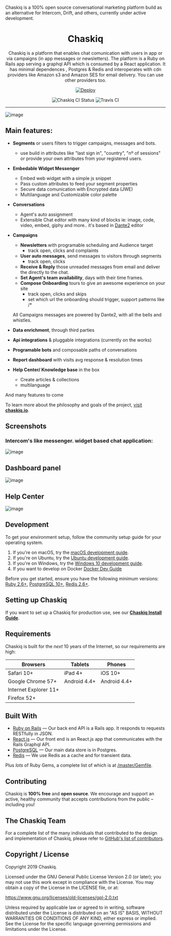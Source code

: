 
Chaskiq is a 100% open source conversational marketing platform build as an alternative for Intercom, Drift, and others, currently under active development.

<div align="center">
  <h1> Chaskiq</h1>
  Chaskiq is a platform that enables chat comunication with users in app or via campaigns (in app messages or newsletters). The platform is a Ruby on Rails app serving a graphql API which is consumed by a React application.
  It has minimal dependences , Postgres & Redis and interoperates with cdn providers like Amazon s3 and Amazon SES for email delivery. You can use other providers too.
  <br/>
</div>

<p align="center">
  <a href="https://heroku.com/deploy?template=https://github.com/chaskiq/chaskiq/tree/master" alt="Deploy to Heroku">
     <img alt="Deploy" src="https://www.herokucdn.com/deploy/button.svg"/>
  </a>
</p>

<p align="center">
  <img alt="Chaskiq CI Status" src="https://github.com/chaskiq/chaskiq/workflows/CI/badge.svg"/>
  <img alt="Travis CI" src="https://travis-ci.org/chaskiq/chaskiq.svg?branch=master"/>
</p>


----

![image](https://user-images.githubusercontent.com/11976/71675959-c6e00500-2d5d-11ea-83cf-8cd5cf5cbd89.png)

## Main features:

- **Segments** or users filters to trigger campaigns, messages and bots.
  - use build in attributes like "last sign in", "country", "nº of sessions" or provide your own attributes from your registered users.
- **Embedable Widget Messenger**
  - Embed web widget with a simple js snippet
  - Pass custom attributes to feed your segment properties
  - Secure data comunication with Encrypted data (JWE)
  - Multilanguage and Customizable color palette
- **Conversations**
  - Agent's auto assignment
  - Extensible Chat editor with many kind of blocks ie: image, code, video, embed, giphy and more.. it's based in <a href="https://github.com/michelson/Dante2">Dante2</a> editor
- **Campaigns**
  - **Newsletters** with programable scheduling and Audience target
    - track open, clicks and complaints
  - **User auto messages**, send messages to visitors through 
  segments
    - track open, clicks
  - **Receive & Reply** those unreaded messages from email and deliver the directly to the chat.
  - **Set Agent's team availability**, days with their time frames.
  - **Compose Onboarding** tours to give an awesome experience on your site
    - track open, clicks and skips
    - set which url the onboarding should trigger, support patterns like /*

  All Campaigns messages are powered by Dante2, with all the bells and whistles.
 

- **Data enrichment**, through third parties
- **Api integrations** & pluggable integrations (currently on the works)
- **Programable bots** and composable paths of conversations
- **Report dashboard** with visits avg response & resolution times
- **Help Center/ Knowledge base** in the box
  - Create articles & collections
  - multilanguage

And many features to come

To learn more about the philosophy and goals of the project, [visit **chaskiq.io**](https://www.chaskiq.io).

## Screenshots

### Intercom's like messenger. widget based chat application:

![image](https://user-images.githubusercontent.com/11976/71646953-88026e80-2ccd-11ea-8a3f-6a80c0098dff.png)

## Dashboard panel

![image](https://user-images.githubusercontent.com/11976/71302992-3682e700-2391-11ea-9920-21617d9bd574.png)

## Help Center
![image](https://user-images.githubusercontent.com/11976/71303031-d80a3880-2391-11ea-9798-34cc7e81e9d1.png)


## Development

To get your environment setup, follow the community setup guide for your operating system.

1. If you're on macOS, try the [macOS development guide](https://dev.chaskiq.io/en/articles/mac-os-installation-guide).
1. If you're on Ubuntu, try the [Ubuntu development guide](https://dev.chaskiq.io/en/articles/ubuntu-installation-guide).
1. If you're on Windows, try the [Windows 10 development guide](https://dev.chaskiq.io/en/articles/ubuntu-installation-guide).
1. If you want to develop on Docker [Docker Dev Guide](https://dev.chaskiq.io/en/articles/docker-for-development)







Before you get started, ensure you have the following minimum versions: [Ruby 2.6+](https://www.ruby-lang.org/en/downloads/), [PostgreSQL 10+](https://www.postgresql.org/download/), [Redis 2.6+](https://redis.io/download).

## Setting up Chaskiq

If you want to set up a Chaskiq for production use, see our [**Chaskiq Install Guide**](https://dev.chaskiq.io/en/articles/installation).

## Requirements

Chaskiq is built for the *next* 10 years of the Internet, so our requirements are high:

| Browsers              | Tablets      | Phones       |
| --------------------- | ------------ | ------------ |
| Safari 10+            | iPad 4+      | iOS 10+      |
| Google Chrome 57+     | Android 4.4+ | Android 4.4+ |
| Internet Explorer 11+ |              |              |
| Firefox 52+           |              |              |

## Built With

- [Ruby on Rails](https://github.com/rails/rails) &mdash; Our back end API is a Rails app. It responds to requests RESTfully in JSON.
- [React.js](https://github.com/react/react.js) &mdash; Our front end is an React.js app that communicates with the Rails Graphql API.
- [PostgreSQL](https://www.postgresql.org/) &mdash; Our main data store is in Postgres.
- [Redis](https://redis.io/) &mdash; We use Redis as a cache and for transient data.

Plus *lots* of Ruby Gems, a complete list of which is at [/master/Gemfile](https://github.com/chaskiq/chaskiq/blob/master/Gemfile).

## Contributing

Chaskiq is **100% free** and **open source**. We encourage and support an active, healthy community that
accepts contributions from the public &ndash; including you!

## The Chaskiq Team

For a complete list of the many individuals that contributed to the design and implementation of Chaskiq, please refer to [GitHub's list of contributors](https://github.com/chaskiq/chaskiq/contributors).

## Copyright / License

Copyright 2019 Chaskiq.

Licensed under the GNU General Public License Version 2.0 (or later);
you may not use this work except in compliance with the License.
You may obtain a copy of the License in the LICENSE file, or at:

   https://www.gnu.org/licenses/old-licenses/gpl-2.0.txt

Unless required by applicable law or agreed to in writing, software
distributed under the License is distributed on an "AS IS" BASIS,
WITHOUT WARRANTIES OR CONDITIONS OF ANY KIND, either express or implied.
See the License for the specific language governing permissions and
limitations under the License.
